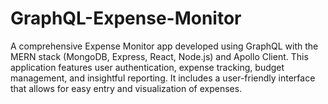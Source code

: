 # GraphQL-Expense-Monitor

A comprehensive Expense Monitor app developed using GraphQL with the MERN stack (MongoDB, Express, React, Node.js) and Apollo Client. This application features user authentication, expense tracking, budget management, and insightful reporting. It includes a user-friendly interface that allows for easy entry and visualization of expenses.
